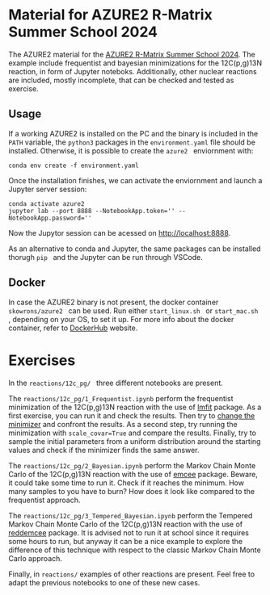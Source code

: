 # Material for AZURE2 R-Matrix Summer School 2024

The AZURE2 material for the [AZURE2 R-Matrix Summer School 2024](https://indico.ph.ed.ac.uk/event/274/). The example include frequentist and bayesian minimizations for the 12C(p,g)13N reaction, in form of Jupyter noteboks. Additionally, other nuclear reactions are included, mostly incomplete, that can be checked and tested as exercise.

## Usage

If a working AZURE2 is installed on the PC and the binary is included in the ```PATH``` variable, the ```python3``` packages in the ```environment.yaml``` file should be installed. Otherwise, it is possible to create the  ```azure2 ``` enviornment with:
```
conda env create -f environment.yaml
```
Once the installation finishes, we can activate the enviornment and launch a Jupyter server session:
```
conda activate azure2
jupyter lab --port 8888 --NotebookApp.token='' --NotebookApp.password=''
```
Now the Jupytor session can be acessed on [http://localhost:8888](http://localhost:8888).

As an alternative to conda and Jupyter, the same packages can be installed thorugh ```pip ``` and the Jupyter can be run through VSCode.

## Docker

In case the AZURE2 binary is not present, the docker container  ```skowrons/azure2 ``` can be used. Run either ```start_linux.sh ``` or  ```start_mac.sh ```, depending on your OS, to set it up. For more info about the docker container, refer to [DockerHub](https://hub.docker.com/repository/docker/skowrons/azure2) website.

# Exercises

In the  ```reactions/12c_pg/ ``` three different notebooks are present. 

The  ```reactions/12c_pg/1_Frequentist.ipynb``` perform the frequentist minimization of the 12C(p,g)13N reaction with the use of [lmfit](https://lmfit.github.io/lmfit-py/index.html) package. As a first exercise, you can run it and check the results. Then try to [change the minimizer](https://lmfit.github.io/lmfit-py/fitting.html) and confront the results. As a second step, try running the minimization with ```scale_covar=True``` and compare the results. Finally, try to sample the initial parameters from a uniform distribution around the starting values and check if the minimizer finds the same answer.

The  ```reactions/12c_pg/2_Bayesian.ipynb``` perform the Markov Chain Monte Carlo of the 12C(p,g)13N reaction with the use of [emcee](https://emcee.readthedocs.io/en/stable/) package. Beware, it could take some time to run it. Check if it reaches the minimum. How many samples to you have to burn? How does it look like compared to the frequentist approach.

The  ```reactions/12c_pg/3_Tempered_Bayesian.ipynb``` perform the Tempered Markov Chain Monte Carlo of the 12C(p,g)13N reaction with the use of [reddemcee](https://github.com/ReddTea/reddemcee) package. It is advised not to run it at school since it requires some hours to run, but anyway it can be a nice example to explore the difference of this technique with respect to the classic Markov Chain Monte Carlo approach.

Finally, in ```reactions/``` examples of other reactions are present. Feel free to adapt the previous notebooks to one of these new cases.